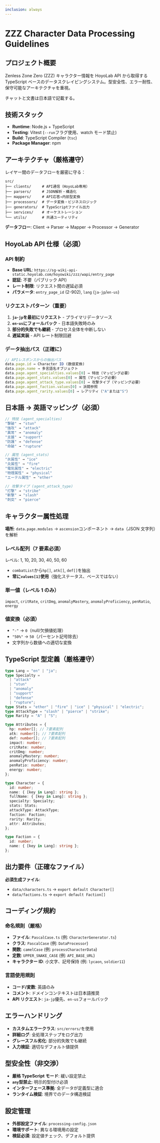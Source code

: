```yaml
---
inclusion: always
---
```


# ZZZ Character Data Processing Guidelines

## プロジェクト概要

Zenless Zone Zero (ZZZ) キャラクター情報を HoyoLab API から取得する TypeScript ベースのデータスクレイピングシステム。型安全性、エラー耐性、保守可能なアーキテクチャを重視。

チャットと文書は日本語で記載する。

## 技術スタック

- **Runtime**: Node.js + TypeScript
- **Testing**: Vitest (`--run`フラグ使用、watch モード禁止)
- **Build**: TypeScript Compiler (`tsc`)
- **Package Manager**: npm

## アーキテクチャ（厳格遵守）

レイヤー間のデータフローを厳密に守る：

```
src/
├── clients/     # API通信（HoyoLab専用）
├── parsers/     # JSON解析・構造化
├── mappers/     # API応答→内部型変換
├── processors/  # データ変換・ビジネスロジック
├── generators/  # TypeScriptファイル出力
├── services/    # オーケストレーション
└── utils/       # 共通ユーティリティ
```

**データフロー**: Client → Parser → Mapper → Processor → Generator

## HoyoLab API 仕様（必須）

### API 制約

- **Base URL**: `https://sg-wiki-api-static.hoyolab.com/hoyowiki/zzz/wapi/entry_page`
- **認証**: 不要（パブリック API）
- **レート制限**: リクエスト間の遅延必須
- **パラメータ**: `entry_page_id` (2-902), `lang` (`ja-jp`/`en-us`)

### リクエストパターン（重要）

1. **`ja-jp`を最初にリクエスト** - プライマリデータソース
2. **`en-us`にフォールバック** - 日本語失敗時のみ
3. **部分的失敗でも継続** - プロセス全体を中断しない
4. **遅延実装** - API レート制限回避

### データ抽出パス（正確に）

```typescript
// APIレスポンスからの抽出パス
data.page.id → Character ID (数値変換)
data.page.name → 多言語名オブジェクト
data.page.agent_specialties.values[0] → 特技（マッピング必要）
data.page.agent_stats.values[0] → 属性（マッピング必要）
data.page.agent_attack_type.values[0] → 攻撃タイプ（マッピング必要）
data.page.agent_faction.values[0] → 派閥参照
data.page.agent_rarity.values[0] → レアリティ（"A"または"S"）
```

## 日本語 → 英語マッピング（必須）

```typescript
// 特技 (agent_specialties)
"撃破" → "stun"
"強攻" → "attack"
"異常" → "anomaly"
"支援" → "support"
"防護" → "defense"
"命破" → "rupture"

// 属性 (agent_stats)
"氷属性" → "ice"
"炎属性" → "fire"
"電気属性" → "electric"
"物理属性" → "physical"
"エーテル属性" → "ether"

// 攻撃タイプ (agent_attack_type)
"打撃" → "strike"
"斬撃" → "slash"
"刺突" → "pierce"
```

## キャラクター属性処理

**場所**: `data.page.modules` → `ascension`コンポーネント → `data`（JSON 文字列）を解析

### レベル配列（7 要素必須）

レベル: 1, 10, 20, 30, 40, 50, 60

- `combatList`から`hp[]`, `atk[]`, `def[]`を抽出
- **常に`values[1]`使用**（強化ステータス、ベースではない）

### 単一値（レベル 1 のみ）

`impact`, `critRate`, `critDmg`, `anomalyMastery`, `anomalyProficiency`, `penRatio`, `energy`

### 値変換（必須）

- `"-"` → `0`（null/欠損値処理）
- `"50%"` → `50`（パーセント記号除去）
- 文字列から数値への適切な変換

## TypeScript 型定義（厳格遵守）

```typescript
type Lang = "en" | "ja";
type Specialty =
  | "attack"
  | "stun"
  | "anomaly"
  | "support"
  | "defense"
  | "rupture";
type Stats = "ether" | "fire" | "ice" | "physical" | "electric";
type AttackType = "slash" | "pierce" | "strike";
type Rarity = "A" | "S";

type Attributes = {
  hp: number[]; // 7要素配列
  atk: number[]; // 7要素配列
  def: number[]; // 7要素配列
  impact: number;
  critRate: number;
  critDmg: number;
  anomalyMastery: number;
  anomalyProficiency: number;
  penRatio: number;
  energy: number;
};

type Character = {
  id: number;
  name: { [key in Lang]: string };
  fullName: { [key in Lang]: string };
  specialty: Specialty;
  stats: Stats;
  attackType: AttackType;
  faction: Faction;
  rarity: Rarity;
  attr: Attributes;
};

type Faction = {
  id: number;
  name: { [key in Lang]: string };
};
```

## 出力要件（正確なファイル）

**必須生成ファイル**:

- `data/characters.ts` → `export default Character[]`
- `data/factions.ts` → `export default Faction[]`

## コーディング規約

### 命名規則（厳格）

- **ファイル**: `PascalCase.ts` (例: `CharacterGenerator.ts`)
- **クラス**: `PascalCase` (例: `DataProcessor`)
- **関数**: `camelCase` (例: `processCharacterData`)
- **定数**: `UPPER_SNAKE_CASE` (例: `API_BASE_URL`)
- **キャラクター ID**: 小文字、記号保持 (例: `lycaon`, `soldier11`)

### 言語使用規則

- **コード/変数**: 英語のみ
- **コメント**: ドメインコンテキストは日本語推奨
- **API リクエスト**: `ja-jp`優先、`en-us`フォールバック

## エラーハンドリング

- **カスタムエラークラス**: `src/errors/`を使用
- **詳細ログ**: 全処理ステップをログ出力
- **グレースフル劣化**: 部分的失敗でも継続
- **入力検証**: 適切なデフォルト値提供

## 型安全性（非交渉）

- **厳格 TypeScript モード**: 緩い設定禁止
- **`any`型禁止**: 明示的型付け必須
- **インターフェース準拠**: 全データが定義型に適合
- **ランタイム検証**: 境界でのデータ構造検証

## 設定管理

- **外部設定ファイル**: `processing-config.json`
- **環境サポート**: 異なる環境用の設定
- **検証必須**: 設定値チェック、デフォルト提供
